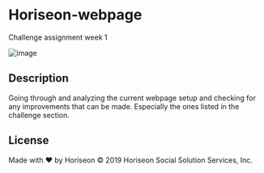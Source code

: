 # Horiseon-webpage

Challenge assignment week 1

![image](https://user-images.githubusercontent.com/79611681/111883900-bc6e5300-8983-11eb-8a37-5919c3997607.png)


##  Description

Going through and analyzing the current webpage setup and checking for any improvements that can be made. Especially the ones listed in the challenge section.

## License

Made with ❤️️ by Horiseon
&copy; 2019 Horiseon Social Solution Services, Inc.